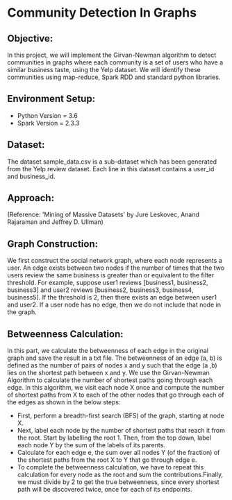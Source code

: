 # **Community Detection In Graphs**

## **Objective:**

In this project, we will implement the Girvan-Newman algorithm to detect communities in graphs where each community is a set of users who have a similar business taste, using the Yelp dataset. We will identify these communities using map-reduce, Spark RDD and standard python libraries.

## **Environment Setup:**
* Python Version = 3.6
* Spark Version = 2.3.3

## **Dataset:**

The dataset sample_data.csv is a sub-dataset which has been generated from the Yelp review dataset. Each line in this dataset contains a user_id and business_id.

## **Approach:**
(Reference: 'Mining of Massive Datasets' by Jure Leskovec, Anand Rajaraman and Jeffrey D. Ullman)

## **Graph Construction:**
We first construct the social network graph, where each node represents a user. An edge exists between two nodes if the number of times that the two users review the same business is greater than or equivalent to the filter threshold. For example, suppose user1 reviews [business1, business2, business3] and user2 reviews [business2, business3, business4, business5]. If the threshold is 2, then there exists an edge between user1 and user2. If a user node has no edge, then we do not include that node in the graph.

## **Betweenness Calculation:**
In this part, we calculate the betweenness of each edge in the original graph and save the result in a txt file. The betweenness of an edge (a, b) is defined as the number of pairs of nodes x and y such that the edge (a ,b) lies on the shortest path between x and y. We use the Girvan-Newman Algorithm to calculate the number of shortest paths going through each edge. In this algorithm, we visit each node X once and compute the number of shortest paths from X to each of the other nodes that go through each of the edges as shown in the below steps:

* First, perform a breadth-first search (BFS) of the graph, starting at node X.
* Next, label each node by the number of shortest paths that reach it from the root. Start by labelling the root 1. Then, from the top down, label each node Y by the sum of the labels of its parents.
* Calculate for each edge e, the sum over all nodes Y (of the fraction) of the shortest paths from the root X to Y that go through edge e.
* To complete the betweenness calculation, we have to repeat this calculation for every node as the root and sum the contributions.Finally, we must divide by 2 to get the true betweenness, since every shortest path will be discovered twice, once for each of its endpoints.
